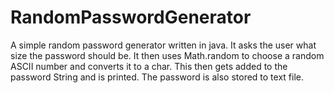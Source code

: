 # RandomPasswordGenerator

A simple random password generator written in java. It asks the user what size the password should be. It then uses Math.random to choose a random ASCII number and converts it to a char. This then gets added to the password String and is printed. The password is also stored to text file.
